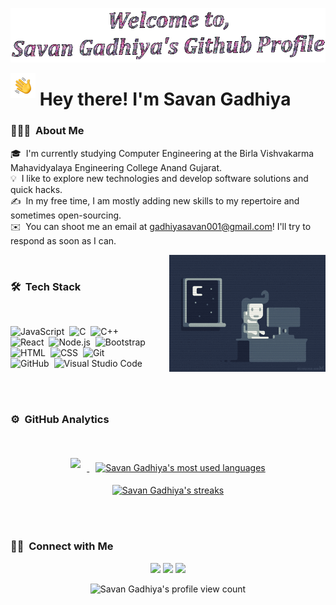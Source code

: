 <!-- ![Savan Gadhiya's Banner](./assets/Profile6.gif) -->
<!-- ![Savan Gadhiya's Banner](./assets/Profile7.gif) -->

<!-- ![](./assets/profileImg.gif) -->
<p align="center">
    <img src="assets/Profile%20Banner.gif" alt="Savan Gadhiya's Profile Banner" />
</p>


<p><img alt="Night Coding" src="./assets/Hand%20Wave.gif" width='40' align="left"/><h1> &nbsp;Hey there! I'm Savan Gadhiya</h1></p>

### 👨🏻‍💻 &nbsp;About Me
🎓 &nbsp;I'm currently studying Computer Engineering at the Birla Vishvakarma Mahavidyalaya Engineering College Anand Gujarat.\
💡 &nbsp;I like to explore new technologies and develop software solutions and quick hacks.\
✍️ &nbsp;In my free time, I am mostly adding new skills to my repertoire and sometimes open-sourcing.\
✉️ &nbsp;You can shoot me an email at gadhiyasavan001@gmail.com! I'll try to respond as soon as I can.
<br />

<img width="250" alt="Night Coding" src="./assets/Night-Coding.gif" align="right"/>
<br />

### 🛠 &nbsp;Tech Stack
<br />

<!-- ![Python](https://img.shields.io/badge/-Python-05122A?style=flat&logo=python)&nbsp; -->
![JavaScript](https://img.shields.io/badge/-JavaScript-05122A?style=flat&logo=javascript)&nbsp;
![C](https://img.shields.io/badge/-C-05122A?style=flat&logo=C&logoColor=A8B9CC)&nbsp;
![C++](https://img.shields.io/badge/-C++-05122A?style=flat&logo=C%2B%2B&logoColor=00599C)\
![React](https://img.shields.io/badge/-React-05122A?style=flat&logo=react)&nbsp;
![Node.js](https://img.shields.io/badge/-Node.js-05122A?style=flat&logo=node.js)&nbsp;
![Bootstrap](https://img.shields.io/badge/-Bootstrap-05122A?style=flat&logo=bootstrap&logoColor=563D7C)\
![HTML](https://img.shields.io/badge/-HTML-05122A?style=flat&logo=HTML5)&nbsp;
![CSS](https://img.shields.io/badge/-CSS-05122A?style=flat&logo=CSS3&logoColor=1572B6)&nbsp;
![Git](https://img.shields.io/badge/-Git-05122A?style=flat&logo=git)&nbsp;\
![GitHub](https://img.shields.io/badge/-GitHub-05122A?style=flat&logo=github)&nbsp;
![Visual Studio Code](https://img.shields.io/badge/-Visual%20Studio%20Code-05122A?style=flat&logo=visual-studio-code&logoColor=007ACC)&nbsp;



<br /><br />

### ⚙️ &nbsp;GitHub Analytics

<br />

<p align="center">
<a href="https://github.com/savan-gadhiya">
  <img height="180em" src="https://github-readme-stats.vercel.app/api?username=savan-gadhiya&show_icons=true&theme=algolia&include_all_commits=true&count_private=true&bg_color=0d1117&title_color=00ddd7" style="margin: 5px 10px" />
  <img height="180em" src="https://github-readme-stats.vercel.app/api/top-langs/?username=savan-gadhiya&layout=compact&hide=handlebars&theme=algolia&bg_color=0D1117&hide_border=false&&title_color=00ddd7" alt="Savan Gadhiya's most used languages" style="margin: 5px 10px" />
  <!-- custom_title=Savan%27s%20Most%20Used%20Languages% -->
</p>
<p align="center">
    <img src="http://github-readme-streak-stats.herokuapp.com?user=Savan-gadhiya&theme=dark&background=0D1117&border=FEFEFE&ring=00DDD7&fire=00DDD7&stroke=F1F1F1&currStreakNum=FFFFFF&sideNums=FFFFFF&currStreakLabel=00DDD7&dates=CACACA" alt="Savan Gadhiya's streaks" />
</p>
</a>
<!-- <img src="https://activity-graph.herokuapp.com/graph?username=savan-gadhiya&theme=react-dark&hide_border=false" /> -->

<br /><br />

### 🤝🏻 &nbsp;Connect with Me
<p align="center">
    <a href="https://www.linkedin.com/in/savangadhiya/"><img src="https://img.shields.io/badge/-Savan%20Gadhiya-0077B5?style=flat&logo=Linkedin&logoColor=white"/></a>
    <a href="mailto:gadhiyasavan001@gmail.com"><img src="https://img.shields.io/badge/-gadhiyasavan001@gmail.com-D14836?style=flat&logo=Gmail&logoColor=white"/></a>
    <a href="https://www.instagram.com/savan_gadhiya_24"><img src="https://img.shields.io/badge/-@Savan_Gadhiya_24-E4405F?style=flat&logo=Instagram&logoColor=white"/></a>
</p>


<p align="center"> <img src="https://komarev.com/ghpvc/?username=savan-gadhiya&label=Profile%20views&color=0e75b6&style=plastic" alt="Savan Gadhiya's profile view count" /> </p>
<!-- <br /><br />
<p align="center">
<img src="https://activity-graph.herokuapp.com/graph?username=savan-gadhiya&theme=react-dark&hide_border=false">
</p> -->